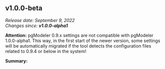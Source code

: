 v1.0.0-beta
------

<em>Release date: September 9, 2022</em><br/>
<em>Changes since: <strong>v1.0.0-alpha1</strong></em><br/>

<strong>Attention:</strong> pgModeler 0.9.x settings are not compatible with pgModeler 1.0.0-alpha1. This way, in the first start of the newer version, some settings will be automatically migrated if the tool detects the configuration files related to 0.9.4 or below in the system! <br/>

<strong>Summary:</strong>  <br/>

